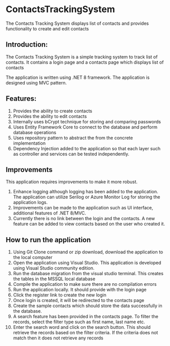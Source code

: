 # ContactsTrackingSystem
The Contacts Tracking System displays list of contacts and provides functionality to create and edit contacts

## Introduction:
The Contacts Tracking System is a simple tracking system to track list of contacts. It contains a login page and a contacts page which displays list of contacts

The application is written using .NET 8 framework. The application is designed using MVC pattern.

## Features:
1) Provides the ability to create contacts
2) Provides the ability to edit contacts
3) Internally uses bCrypt technique for storing and comparing passwords
4) Uses Entity Framework Core to connect to the database and perform database operations
5) Uses repository pattern to abstract the from the concrete implementation
6) Dependency Injection added to the application so that each layer such as controller and services can be tested independently.

## Improvements
This application requires improvements to make it more robust.
1) Enhance logging although logging has been added to the application. The application can utilize Serilog or Azure Monitor Log for storing the application logs.
2) Improvements can be made to the application such as UI interface, additional features of .NET 8/MVC.
3) Currently there is no link between the login and the contacts. A new feature can be added to view contacts based on the user who created it.

## How to run the application
1) Using Git Clone command or zip download, download the application to the local computer
2) Open the application using Visual Studio. This application is developed using Visual Studio community edition.
3) Run the database migration from the visual studio terminal. This creates the tables in the MSSQL local database
4) Compile the application to make sure there are no compilation errors
5) Run the application locally. It should provide with the login page
6) Click the register link to create the new login
7) Once login is created, it will be redirected to the contacts page
8) Create the sample contacts which should store the data successfully in the database.
9) A search feature has been provided in the contacts page. To filter the records, select the filter type such as first name, last name etc.
10) Enter the search word and click on the search button. This should retrieve the records based on the filter criteria. If the criteria does not match then it does not retrieve any records
